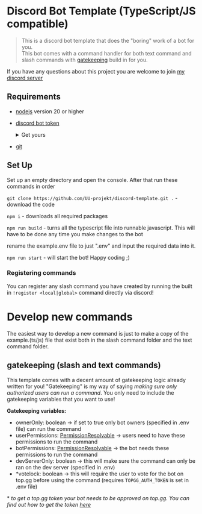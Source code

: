 # Discord Bot Template (TypeScript/JS compatible)
> This is a discord bot template that does the "boring" work of a bot for you. </br>
> This bot comes with a command handler for both text command and slash commands with [gatekeeping](#gatekeeping) build in for you.

If you have any questions about this project you are welcome to join [my discord server](https://threadwatcher.xyz/devserver)
## Requirements
- [nodejs](https://nodejs.org/en) version 20 or higher
- [discord bot token](https://discord.com/developers/applications)
    <details>
        <summary>Get yours</summary>
        
        go to https://discord.com/developers/applications and log in if prompted.

        - Click "New Application" and enter a fitting name (can be changed later).
        - After that navigate to the bot tab on the left and create one.
        - navigate down to "Privileged Gateway Intents" and enable "server members intent" and "message content intent"
        - click "reset token" or "show token" and paste the token you get into the .env file 
    </details>
- [git](https://git-scm.com/downloads)

## Set Up
Set up an empty directory and open the console. After that run these commands in order

`git clone https://github.com/UU-projekt/discord-template.git .` - download the code

`npm i` - downloads all required packages

`npm run build` - turns all the typescript file into runnable javascript. This will have to be done any time you make changes to the bot

rename the example.env file to just ".env" and input the required data into it.

`npm run start` - will start the bot! Happy coding ;\)

### Registering commands
You can register any slash command you have created by running the built in `!register <local|global>` command directly via discord!

# Develop new commands
The easiest way to develop a new command is just to make a copy of the example.(ts/js) file that exist both in the slash command folder and the text command folder.

## gatekeeping (slash and text commands)
This template comes with a decent amount of gatekeeping logic already written for you! "Gatekeeping" is my way of saying *making sure only authorized users can run a command*. You only need to include the gatekeeping variables that you want to use!

**Gatekeeping variables:**
- ownerOnly: boolean -> if set to true only bot owners (specified in .env file) can run the command
- userPermissions: [PermissionResolvable](https://discord.js.org/docs/packages/discord.js/14.14.1/PermissionResolvable:TypeAlias) -> users need to have these permissions to run the command
- botPermissions: [PermissionResolvable](https://discord.js.org/docs/packages/discord.js/14.14.1/PermissionResolvable:TypeAlias) -> the bot needs these permissions to run the command
- devServerOnly: boolean -> this will make sure the command can only be ran on the dev server (specified in .env)
- \*votelock: boolean -> this will require the user to vote for the bot on top.gg before using the command (requires `TOPGG_AUTH_TOKEN` is set in .env file)

\* *to get a top.gg token your bot needs to be approved on top.gg. You can find out how to get the token [here](https://youtu.be/wqlU2KOxQws?feature=shared&t=33)*
